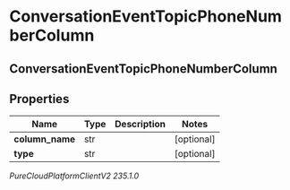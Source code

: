 # ConversationEventTopicPhoneNumberColumn

## ConversationEventTopicPhoneNumberColumn

## Properties

|Name | Type | Description | Notes|
|------------ | ------------- | ------------- | -------------|
| **column_name** | str |  | [optional] |
| **type** | str |  | [optional] |



_PureCloudPlatformClientV2 235.1.0_
